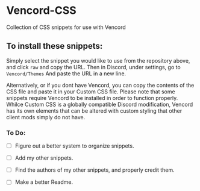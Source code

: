# Vencord-CSS
Collection of CSS snippets for use with Vencord

## To install these snippets:
Simply select the snippet you would like to use from the repository above, and click `raw` and copy the URL.
Then in Discord, under settings, go to `Vencord/Themes` And paste the URL in a new line.

Alternatively, or if you dont have Vencord, you can copy the contents of the CSS file and paste it in your Custom CSS file.
Please note that some snippets require Vencord to be installed in order to function properly. Whilce Custom CSS is a globally compatible Discord modification, Vencord has its own elements that can be altered with custom styling that other client mods simply do not have.


### To Do:
- [ ] Figure out a better system to organize snippets.

- [ ] Add my other snippets.

- [ ] Find the authors of my other snippets, and properly credit them.

- [ ] Make a better Readme.
